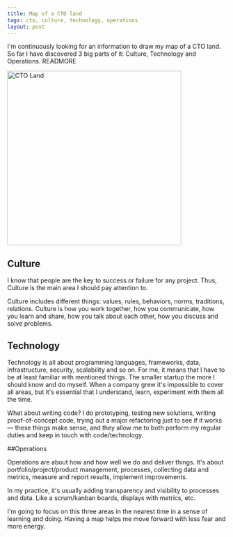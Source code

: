 ```yaml
---
title: Map of a CTO land
tags: cto, culture, technology, operations
layout: post
---
```


I'm continuously looking for an information to draw my map of a CTO land. So far I have discovered 3 big parts of it: Culture, Technology and Operations. READMORE

<img src="/images/cto-land.png" alt="CTO Land" style="width: 400px;"/>

## Culture

I know that people are the key to success or failure for any project. Thus, Culture is the main area I should pay attention to.

Culture includes different things: values, rules, behaviors, norms, traditions, relations. Culture is how you work together, how you communicate, how you learn and share, how you talk about each other, how you discuss and solve problems.

## Technology

Technology is all about programming languages, frameworks, data, infrastructure, security, scalability and so on. For me, it means that I have to be at least familiar with mentioned things. The smaller startup the more I should know and do myself. When a company grew it's impossible to cover all areas, but it's essential that I understand, learn, experiment with them all the time.

What about writing code? I do prototyping, testing new solutions, writing proof-of-concept code, trying out a major refactoring just to see if it works — these things make sense, and they allow me to both perform my regular duties and keep in touch with code/technology.

##Operations

Operations are about how and how well we do and deliver things. It's about portfolio/project/product management, processes, collecting data and metrics, measure and report results, implement improvements.

In my practice, it's usually adding transparency and visibility to processes and data. Like a scrum/kanban boards, displays with metrics, etc.


I'm going to focus on this three areas in the nearest time in a sense of learning and doing. Having a map helps me move forward with less fear and more energy.
